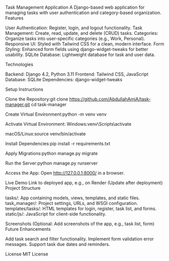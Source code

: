 Task Management Application
A Django-based web application for managing tasks with user authentication and category-based organization.
Features

User Authentication: Register, login, and logout functionality.
Task Management: Create, read, update, and delete (CRUD) tasks.
Categories: Organize tasks into user-specific categories (e.g., Work, Personal).
Responsive UI: Styled with Tailwind CSS for a clean, modern interface.
Form Styling: Enhanced form fields using django-widget-tweaks for better usability.
SQLite Database: Lightweight database for task and user data.

Technologies

Backend: Django 4.2, Python 3.11
Frontend: Tailwind CSS, JavaScript
Database: SQLite
Dependencies: django-widget-tweaks

Setup Instructions

Clone the Repository:git clone https://github.com/AbdullahAmjA/task-manager.git
cd task-manager


Create Virtual Environment:python -m venv venv


Activate Virtual Environment:
Windows:venv\Scripts\activate


macOS/Linux:source venv/bin/activate




Install Dependencies:pip install -r requirements.txt


Apply Migrations:python manage.py migrate


Run the Server:python manage.py runserver


Access the App:
Open http://127.0.0.1:8000/ in a browser.



Live Demo
Link to deployed app, e.g., on Render (Update after deployment)
Project Structure

tasks/: App containing models, views, templates, and static files.
task_manager/: Project settings, URLs, and WSGI configuration.
templates/tasks/: HTML templates for login, register, task list, and forms.
static/js/: JavaScript for client-side functionality.

Screenshots
(Optional: Add screenshots of the app, e.g., task list, form)
Future Enhancements

Add task search and filter functionality.
Implement form validation error messages.
Support task due dates and reminders.

License
MIT License

